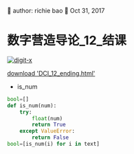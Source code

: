 🐞 author: richie bao 📅 Oct 31, 2017
# 数字营造导论_12_结课
<a href="http://digit-x.org/digitLink/digitaldesignIntro/DCI_12_ending.html" target = "_blank"><img src="./imgs/0108.png" height="auto" width="auto"  title="digit-x"></a>

[download 'DCI_12_ending.html'](https://github.com/digit-x/digit_x/tree/master/docs/html)

* is_num

```python
bool=[]
def is_num(num):
    try:
        float(num)
        return True
    except ValueError:
        return False
bool=[is_num(i) for i in text]
```